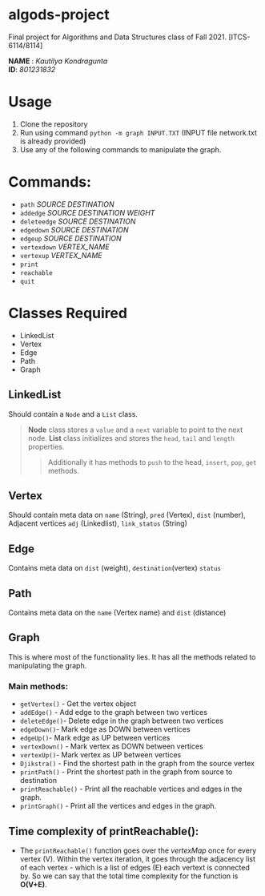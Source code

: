 # algods-project
 Final project for Algorithms and Data Structures class of Fall 2021. [ITCS-6114/8114]
 
 **NAME** : _Kautilya Kondragunta_ <br>
 **ID**: _801231832_

# Usage
1. Clone the repository 
2. Run using command `python -m graph INPUT.TXT` (INPUT file network.txt is already provided)
3. Use any of the following commands to manipulate the graph.

# Commands:
- `path` _SOURCE_ _DESTINATION_ 
- `addedge` _SOURCE_ _DESTINATION_ _WEIGHT_
- `deleteedge` _SOURCE_ _DESTINATION_  
- `edgedown` _SOURCE_ _DESTINATION_
- `edgeup` _SOURCE_ _DESTINATION_  
- `vertexdown` _VERTEX_NAME_ 
- `vertexup` _VERTEX_NAME_ 
- `print` 
- `reachable`
- `quit`


# Classes Required
 - LinkedList
 - Vertex
 - Edge
 - Path  
 - Graph



## LinkedList
 Should contain a `Node` and a `List` class.
 > **Node** class  stores a `value` and a `next` variable to point to the next node.
 > **List** class initializes and stores the `head`, `tail` and `length` properties.
 >> Additionally it has methods to `push` to the head, `insert`, `pop`, `get` methods.

## Vertex
 Should contain meta data on `name` (String), `pred` (Vertex), `dist` (number), Adjacent vertices `adj` (Linkedlist), `link_status` (String)
 
## Edge
Contains meta data on `dist` (weight), `destination`(vertex) `status` 

## Path
Contains meta data on the `name` (Vertex name) and `dist` (distance)

## Graph
This is where most of the functionality lies. It has all the methods related to manipulating the graph.
### Main methods:
- `getVertex()` - Get the vertex object
- `addEdge()` - Add edge to the graph between two vertices
- `deleteEdge()`-  Delete edge in the graph between two vertices
- `edgeDown()`- Mark edge as DOWN between vertices
- `edgeUp()`- Mark edge as UP between vertices
- `vertexDown()` - Mark vertex as DOWN between vertices
- `vertexUp()`- Mark vertex as UP between vertices
- `Djikstra()` - Find the shortest path in the graph from the source vertex
- `printPath()` - Print the shortest path in the graph from source to destination
- `printReachable()` - Print all the reachable vertices and edges in the graph.
- `printGraph()` - Print all the vertices and edges in the graph.


## Time complexity of printReachable():

- The `printReachable()` function goes over the *vertexMap* once for every vertex  (V). Within the vertex iteration, it goes through the adjacency list of each vertex - which is a list of edges (E) each vertext is connected by. So we can say that the total time complexity for the function is **O(V+E)**.



